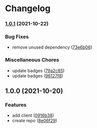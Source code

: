 # Changelog

### [1.0.1](https://www.github.com/brokeyourbike/numverify-api-client-php/compare/v1.0.0...v1.0.1) (2021-10-22)


### Bug Fixes

* remove unused dependency ([73e6b06](https://www.github.com/brokeyourbike/numverify-api-client-php/commit/73e6b06dbd7e5e067e9c4ed947ed04d05c739da6))


### Miscellaneous Chores

* update badges ([79a2c85](https://www.github.com/brokeyourbike/numverify-api-client-php/commit/79a2c852cae780afae8a902a7fcbfd9ef97f20db))
* update badges ([96127f8](https://www.github.com/brokeyourbike/numverify-api-client-php/commit/96127f8bc60828d184e0e28cb9f64a51ac2a8534))

## 1.0.0 (2021-10-20)


### Features

* add client ([0916b38](https://www.github.com/brokeyourbike/numverify-api-client-php/commit/0916b3864f52586d9ad21b20576ae5c89d5d3017))
* create repo ([8e06f29](https://www.github.com/brokeyourbike/numverify-api-client-php/commit/8e06f29ad9edcd10c0985a79613e99549c05c796))
